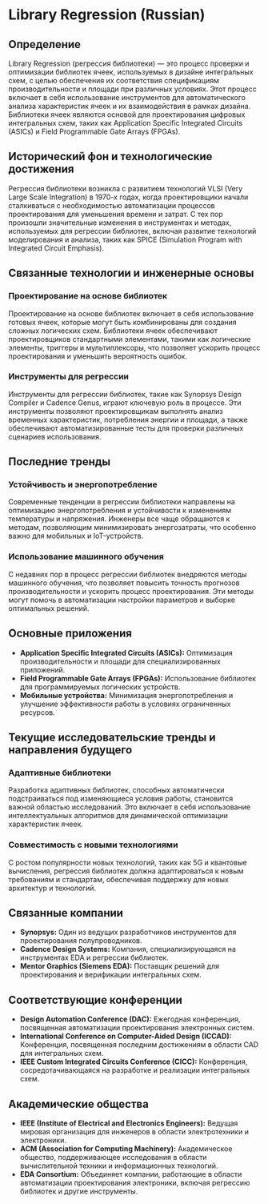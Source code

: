 # Library Regression (Russian)

## Определение

Library Regression (регрессия библиотеки) — это процесс проверки и оптимизации библиотек ячеек, используемых в дизайне интегральных схем, с целью обеспечения их соответствия спецификациям производительности и площади при различных условиях. Этот процесс включает в себя использование инструментов для автоматического анализа характеристик ячеек и их взаимодействия в рамках дизайна. Библиотеки ячеек являются основой для проектирования цифровых интегральных схем, таких как Application Specific Integrated Circuits (ASICs) и Field Programmable Gate Arrays (FPGAs).

## Исторический фон и технологические достижения

Регрессия библиотеки возникла с развитием технологий VLSI (Very Large Scale Integration) в 1970-х годах, когда проектировщики начали сталкиваться с необходимостью автоматизации процессов проектирования для уменьшения времени и затрат. С тех пор произошли значительные изменения в инструментах и методах, используемых для регрессии библиотек, включая развитие технологий моделирования и анализа, таких как SPICE (Simulation Program with Integrated Circuit Emphasis).

## Связанные технологии и инженерные основы

### Проектирование на основе библиотек

Проектирование на основе библиотек включает в себя использование готовых ячеек, которые могут быть комбинированы для создания сложных логических схем. Библиотеки ячеек обеспечивают проектировщиков стандартными элементами, такими как логические элементы, триггеры и мультиплексоры, что позволяет ускорить процесс проектирования и уменьшить вероятность ошибок.

### Инструменты для регрессии

Инструменты для регрессии библиотек, такие как Synopsys Design Compiler и Cadence Genus, играют ключевую роль в процессе. Эти инструменты позволяют проектировщикам выполнять анализ временных характеристик, потребления энергии и площади, а также обеспечивают автоматизированные тесты для проверки различных сценариев использования.

## Последние тренды

### Устойчивость и энергопотребление

Современные тенденции в регрессии библиотеки направлены на оптимизацию энергопотребления и устойчивости к изменениям температуры и напряжения. Инженеры все чаще обращаются к методам, позволяющим минимизировать энергозатраты, что особенно важно для мобильных и IoT-устройств.

### Использование машинного обучения

С недавних пор в процесс регрессии библиотек внедряются методы машинного обучения, что позволяет повысить точность прогнозов производительности и ускорить процесс проектирования. Эти методы могут помочь в автоматизации настройки параметров и выборке оптимальных решений.

## Основные приложения

- **Application Specific Integrated Circuits (ASICs):** Оптимизация производительности и площади для специализированных приложений.
- **Field Programmable Gate Arrays (FPGAs):** Использование библиотек для программируемых логических устройств.
- **Мобильные устройства:** Минимизация энергопотребления и улучшение эффективности работы в условиях ограниченных ресурсов.

## Текущие исследовательские тренды и направления будущего

### Адаптивные библиотеки

Разработка адаптивных библиотек, способных автоматически подстраиваться под изменяющиеся условия работы, становится важной областью исследований. Это включает в себя использование интеллектуальных алгоритмов для динамической оптимизации характеристик ячеек.

### Совместимость с новыми технологиями

С ростом популярности новых технологий, таких как 5G и квантовые вычисления, регрессия библиотек должна адаптироваться к новым требованиям и стандартам, обеспечивая поддержку для новых архитектур и технологий.

## Связанные компании

- **Synopsys:** Один из ведущих разработчиков инструментов для проектирования полупроводников.
- **Cadence Design Systems:** Компания, специализирующаяся на инструментах EDA и регрессии библиотек.
- **Mentor Graphics (Siemens EDA):** Поставщик решений для проектирования и верификации интегральных схем.

## Соответствующие конференции

- **Design Automation Conference (DAC):** Ежегодная конференция, посвященная автоматизации проектирования электронных систем.
- **International Conference on Computer-Aided Design (ICCAD):** Конференция, посвященная последним достижениям в области CAD для интегральных схем.
- **IEEE Custom Integrated Circuits Conference (CICC):** Конференция, сосредотачивающаяся на разработке и реализации интегральных схем.

## Академические общества

- **IEEE (Institute of Electrical and Electronics Engineers):** Ведущая мировая организация для инженеров в области электротехники и электроники.
- **ACM (Association for Computing Machinery):** Академическое общество, поддерживающее исследования в области вычислительной техники и информационных технологий.
- **EDA Consortium:** Объединяет компании, работающие в области автоматизации проектирования электроники, включая регрессию библиотек и другие инструменты.